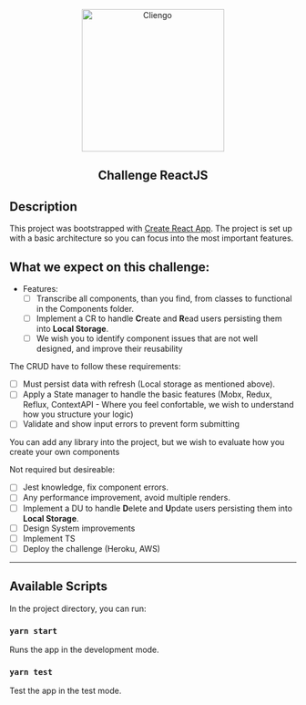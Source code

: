 <p align="center">
  <img src="https://res.cloudinary.com/hbrrdozyj/image/upload/v1558546804/cliengo819x195_zxegqs.png" width="250" title="Cliengo">
</p>
<h2 align="center">Challenge ReactJS</h2>

## Description
This project was bootstrapped with [Create React App](https://github.com/facebook/create-react-app).
The project is set up with a basic architecture so you can focus into the most important features.

## What we expect on this challenge:
- Features:
  - [ ] Transcribe all components, than you find, from classes to functional in the Components folder.
  - [ ] Implement a CR to handle **C**reate and **R**ead users persisting them into **Local Storage**.
  - [ ] We wish you to identify component issues that are not well designed, and improve their reusability

The CRUD have to follow these requirements:
- [ ] Must persist data with refresh (Local storage as mentioned above).
- [ ] Apply a State manager to handle the basic features (Mobx, Redux, Reflux, ContextAPI - Where you feel confortable, we wish to understand how you structure your logic)
- [ ] Validate and show input errors to prevent form submitting 

You can add any library into the project, but we wish to evaluate how you create your own components

Not required but desireable:
- [ ] Jest knowledge, fix component errors.
- [ ] Any performance improvement, avoid multiple renders.
- [ ] Implement a DU to handle **D**elete and **U**pdate users persisting them into **Local Storage**.
- [ ] Design System improvements
- [ ] Implement TS
- [ ] Deploy the challenge (Heroku, AWS)

---

## Available Scripts

In the project directory, you can run:

### `yarn start`

Runs the app in the development mode.<br>

### `yarn test`

Test the app in the test mode.<br>
